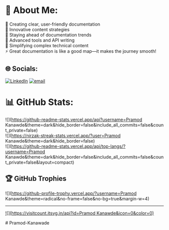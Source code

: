 # 💫 About Me:
🔭 Creating clear, user-friendly documentation<br>👯 Innovative content strategies<br>🤝 Staying ahead of documentation trends<br>🌱 Advanced tools and API writing<br>💬 Simplifying complex technical content<br>⚡ Great documentation is like a good map—it makes the journey smooth!


## 🌐 Socials:
[![LinkedIn](https://img.shields.io/badge/LinkedIn-%230077B5.svg?logo=linkedin&logoColor=white)](https://linkedin.com/in/www.linkedin.com/in/pramod-k-036210148) [![email](https://img.shields.io/badge/Email-D14836?logo=gmail&logoColor=white)](mailto:kanawadepramod98@gmail.com) 
# 📊 GitHub Stats:
![](https://github-readme-stats.vercel.app/api?username=Pramod Kanawde&theme=dark&hide_border=false&include_all_commits=false&count_private=false)<br/>
![](https://nirzak-streak-stats.vercel.app/?user=Pramod Kanawde&theme=dark&hide_border=false)<br/>
![](https://github-readme-stats.vercel.app/api/top-langs/?username=Pramod Kanawde&theme=dark&hide_border=false&include_all_commits=false&count_private=false&layout=compact)

## 🏆 GitHub Trophies
![](https://github-profile-trophy.vercel.app/?username=Pramod Kanawde&theme=radical&no-frame=false&no-bg=true&margin-w=4)

---
[![](https://visitcount.itsvg.in/api?id=Pramod Kanawde&icon=0&color=0)](https://visitcount.itsvg.in)

<!-- Proudly created with GPRM ( https://gprm.itsvg.in ) --># Pramod-Kanawade

